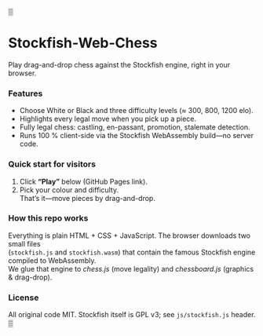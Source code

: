 ▒
# Stockfish-Web-Chess

Play drag-and-drop chess against the Stockfish engine, right in your browser.

### Features
* Choose White or Black and three difficulty levels (≈ 300, 800, 1200 elo).
* Highlights every legal move when you pick up a piece.
* Fully legal chess: castling, en-passant, promotion, stalemate detection.
* Runs 100 % client-side via the Stockfish WebAssembly build—no server code.

### Quick start for visitors
1. Click **“Play”** below (GitHub Pages link).
2. Pick your colour and difficulty.  
   That’s it—move pieces by drag-and-drop.

### How this repo works
Everything is plain HTML + CSS + JavaScript. The browser downloads two small files \
(`stockfish.js` and `stockfish.wasm`) that contain the famous Stockfish engine \
compiled to WebAssembly.  
We glue that engine to *chess.js* (move legality) and *chessboard.js* (graphics & drag-drop).

### License
All original code MIT. Stockfish itself is GPL v3; see `js/stockfish.js` header.
▒
